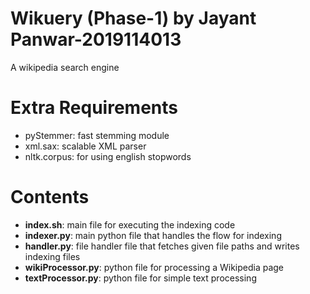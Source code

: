 # Wikuery (Phase-1) by Jayant Panwar-2019114013

A wikipedia search engine

# Extra Requirements

- pyStemmer: fast stemming module
- xml.sax: scalable XML parser
- nltk.corpus: for using english stopwords

# Contents

- **index.sh**: main file for executing the indexing code
- **indexer.py**: main python file that handles the flow for indexing
- **handler.py**: file handler file that fetches given file paths and writes indexing files
- **wikiProcessor.py**: python file for processing a Wikipedia page
- **textProcessor.py**: python file for simple text processing
